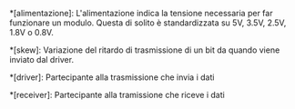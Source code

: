 *[alimentazione]: L'alimentazione indica la tensione necessaria per far funzionare un modulo. Questa di solito è standardizzata su 5V, 3.5V, 2.5V, 1.8V o 0.8V.

*[skew]: Variazione del ritardo di trasmissione di un bit da quando viene inviato dal driver.

*[driver]: Partecipante alla trasmissione che invia i dati

*[receiver]: Partecipante alla tramissione che riceve i dati